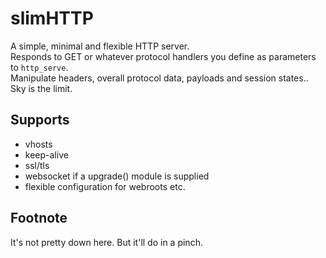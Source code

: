 # slimHTTP
A simple, minimal and flexible HTTP server.<br>
Responds to GET or whatever protocol handlers you define as parameters to `http_serve`.<br>
Manipulate headers, overall protocol data, payloads and session states.. Sky is the limit.

## Supports

 * vhosts
 * keep-alive
 * ssl/tls
 * websocket if a upgrade() module is supplied
 * flexible configuration for webroots etc.

## Footnote

It's not pretty down here. But it'll do in a pinch.
